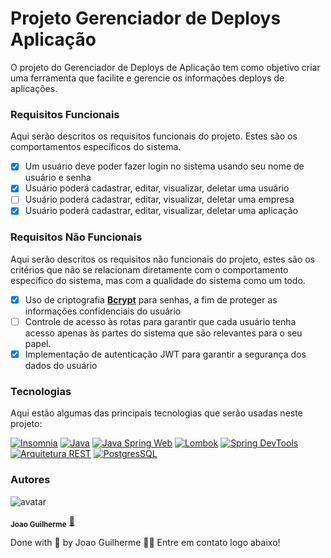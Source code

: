 # Projeto Gerenciador de Deploys Aplicação

O projeto do Gerenciador de Deploys de Aplicação tem como objetivo criar uma ferramenta que facilite e gerencie os informações deploys de aplicações. 

### Requisitos Funcionais

Aqui serão descritos os requisitos funcionais do projeto. Estes são os comportamentos específicos do sistema.

- [X]  Um usuário deve poder fazer login no sistema usando seu nome de usuário e senha
- [X]  Usuário poderá cadastrar, editar, visualizar, deletar uma usuário
- [ ]  Usuário poderá cadastrar, editar, visualizar, deletar uma empresa
- [X]  Usuário poderá cadastrar, editar, visualizar, deletar uma aplicação

### Requisitos Não Funcionais

Aqui serão descritos os requisitos não funcionais do projeto, estes são os critérios que não se relacionam diretamente com o comportamento específico do sistema, mas com a qualidade do sistema como um todo.

- [X]  Uso de criptografia **[Bcrypt](https://www.npmjs.com/package/bcrypt)** para senhas, a fim de proteger as informações confidenciais do usuário
- [ ]  Controle de acesso às rotas para garantir que cada usuário tenha acesso apenas às partes do sistema que são relevantes para o seu papel.
- [X]  Implementação de autenticação JWT para garantir a segurança dos dados do usuário

### Tecnologias

Aqui estão algumas das principais tecnologias que serão usadas neste projeto:

[![Insomnia](https://img.shields.io/badge/Insomnia-5849BE?style=for-the-badge&logo=insomnia&logoColor=white)](https://insomnia.rest/)
[![Java](https://img.shields.io/badge/Java-ED8B00?style=for-the-badge&logo=openjdk&logoColor=white)](https://www.java.com/)
[![Java Spring Web](https://img.shields.io/badge/Java%20Spring%20Web-6DB33F?style=for-the-badge&logo=spring&logoColor=white)](https://spring.io/projects/spring-boot)
[![Lombok](https://img.shields.io/badge/Lombok-BC4521?style=for-the-badge&logo=lombok&logoColor=white)](https://projectlombok.org/)
[![Spring DevTools](https://img.shields.io/badge/Spring%20DevTools-6DB33F?style=for-the-badge&logo=spring&logoColor=white)](https://docs.spring.io/spring-boot/docs/current/reference/html/using.html#using.devtools)
[![Arquitetura REST](https://img.shields.io/badge/Arquitetura%20REST-blue?style=for-the-badge&logo=rest&logoColor=white)](https://www.redhat.com/en/topics/api/what-is-a-rest-api)
[![PostgresSQL](https://img.shields.io/badge/PostgresSQL-336791?style=for-the-badge&logo=postgresql&logoColor=white)](https://www.postgresql.org/)


### Autores

![avatar](https://images.weserv.nl/?url=https://avatars.githubusercontent.com/u/80895578?v=4?v=4&h=100&w=100&fit=cover&mask=circle&maxage=7d
)


<sub><b>Joao Guilherme</b></sub></h4> <a href="https://github.com/JoaoG23/">🚀</a>


Done with 🤭 by Joao Guilherme 👋🏽 Entre em contato logo abaixo!